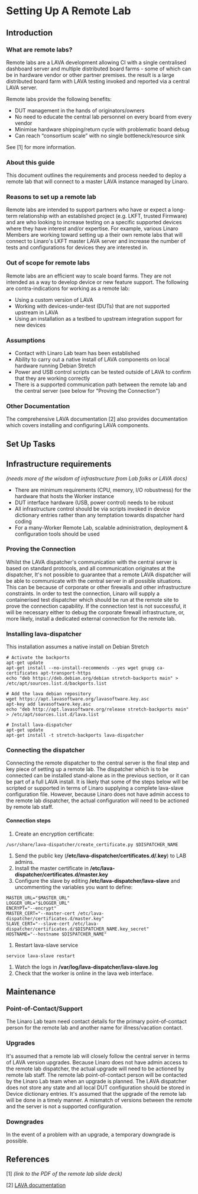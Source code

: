 # Setting Up A Remote Lab

## Introduction

### What are remote labs?
Remote labs are a LAVA development allowing CI with a single centralised dashboard server and multiple distributed board farms - some of which can be in hardware vendor or other partner premises. the result is a large distributed board farm with LAVA testing invoked and reported via a central LAVA server.

Remote labs provide the following benefits:
 * DUT management in the hands of originators/owners 
 * No need to educate the central lab personnel on every board from every vendor
 * Minimise hardware shipping/return cycle with problematic board debug
 * Can reach “consortium scale” with no single bottleneck/resource sink

See [1] for more information.

### About this guide
This document outlines the requirements and process needed to deploy a remote lab that will connect to a master LAVA instance managed by Linaro. 

### Reasons to set up a remote lab
Remote labs are intended to support partners who have or expect a long-term relationship with an established project (e.g. LKFT, trusted Firmware) and are who looking to increase testing on a specific supported devices where they have interest and/or expertise. For example, various Linaro Members are working toward setting up a their own remote labs that will connect to Linaro's LKFT master LAVA server and increase the number of tests and configurations for devices they are interested in.

### Out of scope for remote labs
Remote labs are an efficient way to scale board farms. They are not intended as a way to develop device or new feature support. The following are contra-indications for working as a remote lab:
* Using a custom version of LAVA
* Working with devices-under-test (DUTs) that are not supported upstream in LAVA
* Using an installation as a testbed to upstream integration support for new devices

### Assumptions
* Contact with Linaro Lab team has been established
* Ability to carry out a native install of LAVA components on local hardware running Debian Stretch
* Power and USB control scripts can be tested outside of LAVA to confirm that they are working correctly
* There is a supported communication path between the remote lab and the central server (see below for "Proving the Connection")

### Other Documentation
The comprehensive LAVA documentation [2] also provides documentation which covers installing and configuring LAVA components.

## Set Up Tasks

## Infrastructure requirements
*(needs more of the wisdom of infrastructure from Lab folks or LAVA docs)*
* There are minimum requirements (CPU, memory, I/O robustness) for the hardware that hosts the Worker instance
* DUT interface hardware (USB, power control) needs to be robust
* All infrastructure control should be via scripts invoked in device dictionary entries rather than any temptation towards dispatcher hard coding 
* For a many-Worker Remote Lab, scalable administration, deployment & configuration tools should be used

### Proving the Connection
Whilst the LAVA dispatcher's communication with the central server is based on standard protocols, and all communication originates at the dispatcher, It's not possible to guarantee that a remote LAVA dispatcher will be able to communicate with the central server in all possible situations. This can be because of corporate or other firewalls and other infrastructure constraints.
In order to test the connection, Linaro will supply a containerised test dispatcher which should be run at the remote site to prove the connection capability.
If the connection test is not successful, it will be necessary either to debug the corporate firewall infrastructure, or, more likely, install a dedicated external connection for the remote lab.

### Installing lava-dispatcher
This installation assumes a native install on Debian Stretch

```shell
# Activate the backports
apt-get update
apt-get install --no-install-recommends --yes wget gnupg ca-certificates apt-transport-https
echo "deb https://deb.debian.org/debian stretch-backports main" > /etc/apt/sources.list.d/backports.list

# Add the lava debian repository
wget https://apt.lavasoftware.org/lavasoftware.key.asc
apt-key add lavasoftware.key.asc
echo "deb http://apt.lavasoftware.org/release stretch-backports main" > /etc/apt/sources.list.d/lava.list

# Install lava-dispatcher
apt-get update
apt-get install -t stretch-backports lava-dispatcher

```

### Connecting the dispatcher
Connecting the remote dispatcher to the central server is the final step and key piece of setting up a remote lab. The dispatcher which is to be connected can be installed stand-alone as in the previous section, or it can be part of a full LAVA install. 
It is likely that some of the steps below will be scripted or supported in terms of Linaro supplying a complete lava-slave configuration file. However, because Linaro does not have admin access to the remote lab dispatcher, the actual configuration will need to be actioned by remote lab staff. 

#### Connection steps
1. Create an encryption certificate:
```shell
/usr/share/lava-dispatcher/create_certificate.py $DISPATCHER_NAME
```
1. Send the public key (**/etc/lava-dispatcher/certificates.d/<dispatcher-name>.key**) to LAB admins.
1. Install the master certificate in **/etc/lava-dispatcher/certificates.d/master.key**
1. Configure the slave by editing **/etc/lava-dispatcher/lava-slave** and uncommenting the variables you want to define:
```shell
MASTER_URL="$MASTER_URL"
LOGGER_URL="$LOGGER_URL"
ENCRYPT="--encrypt"
MASTER_CERT="--master-cert /etc/lava-dispatcher/certificates.d/master.key"
SLAVE_CERT="--slave-cert /etc/lava-dispatcher/certificates.d/$DISPATCHER_NAME.key_secret"
HOSTNAME="--hostname $DISPATCHER_NAME"
```
1. Restart lava-slave service
```shell
service lava-slave restart
```
1. Watch the logs in **/var/log/lava-dispatcher/lava-slave.log**
1. Check that the worker is online in the lava web interface.

## Maintenance
 
### Point-of-Contact/Support
The Linaro Lab team need contact details for the primary point-of-contact person for the remote lab and another name for illness/vacation contact.

### Upgrades
It's assumed that a remote lab will closely follow the central server in terms of LAVA version upgrades. Because Linaro does not have admin access to the remote lab dispatcher, the actual upgrade will need to be actioned by remote lab staff. The remote lab point-of-contact person will be contacted by the Linaro Lab team when an upgrade is planned. 
The LAVA dispatcher does not store any state and all local DUT configuration should be stored in Device dictionary entries.
It's assumed that the upgrade of the remote lab will be done in a timely manner. A mismatch of versions between the remote and the server is not a supported configuration. 

### Downgrades
In the event of a problem with an upgrade, a temporary downgrade is possible.

## References
[1] *(link to the PDF of the remote lab slide deck)*

[2] [LAVA documentation](https://docs.lavasoftware.org/lava/)
